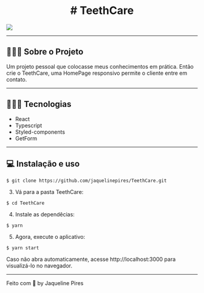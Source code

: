 <h1 align=center># TeethCare</h1>

<img src="src/assets/gif.gif">

---

## 👨🏻‍💻 Sobre o Projeto

Um projeto pessoal que colocasse meus conhecimentos em prática. Então crie o TeethCare, uma HomePage
responsivo permite o cliente entre em contato.

---

## 👨🏻‍💻 Tecnologias

- React
- Typescript
- Styled-components
- GetForm

---

## 💻 Instalação e uso

```
$ git clone https://github.com/jaquelinepires/TeethCare.git
```

3. Vá para a pasta TeethCare:

```
$ cd TeethCare
```

4. Instale as dependêcias:

```
$ yarn
```

5. Agora, execute o aplicativo:

```
$ yarn start
```

Caso não abra automaticamente, acesse http://localhost:3000 para visualizá-lo no navegador.

---

Feito com 💙 by Jaqueline Pires
